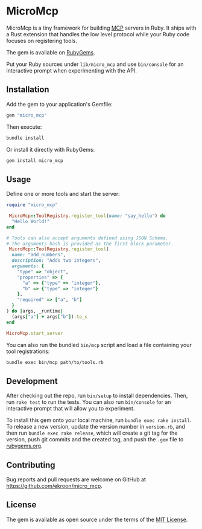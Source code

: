 # MicroMcp

MicroMcp is a tiny framework for building [MCP](https://github.com/openai/AIAPI-Protocol) servers in Ruby.  It ships with a Rust extension that handles the low level protocol while your Ruby code focuses on registering tools.

The gem is available on [RubyGems](https://rubygems.org/gems/micro_mcp).

Put your Ruby sources under `lib/micro_mcp` and use `bin/console` for an interactive prompt when experimenting with the API.

## Installation

Add the gem to your application's Gemfile:

```ruby
gem "micro_mcp"
```

Then execute:

```bash
bundle install
```

Or install it directly with RubyGems:

```bash
gem install micro_mcp
```

## Usage

Define one or more tools and start the server:

```ruby
require "micro_mcp"

 MicroMcp::ToolRegistry.register_tool(name: "say_hello") do
  "Hello World!"
end

# Tools can also accept arguments defined using JSON Schema.
# The arguments hash is provided as the first block parameter.
 MicroMcp::ToolRegistry.register_tool(
  name: "add_numbers",
  description: "Adds two integers",
  arguments: {
    "type" => "object",
    "properties" => {
      "a" => {"type" => "integer"},
      "b" => {"type" => "integer"}
    },
    "required" => ["a", "b"]
  }
) do |args, _runtime|
  (args["a"] + args["b"]).to_s
end

MicroMcp.start_server
```

You can also run the bundled `bin/mcp` script and load a file containing your tool registrations:

```bash
bundle exec bin/mcp path/to/tools.rb
```

## Development

After checking out the repo, run `bin/setup` to install dependencies. Then, run `rake test` to run the tests. You can also run `bin/console` for an interactive prompt that will allow you to experiment.

To install this gem onto your local machine, run `bundle exec rake install`. To release a new version, update the version number in `version.rb`, and then run `bundle exec rake release`, which will create a git tag for the version, push git commits and the created tag, and push the `.gem` file to [rubygems.org](https://rubygems.org).

## Contributing

Bug reports and pull requests are welcome on GitHub at https://github.com/ekroon/micro_mcp.

## License

The gem is available as open source under the terms of the [MIT License](https://opensource.org/licenses/MIT).
